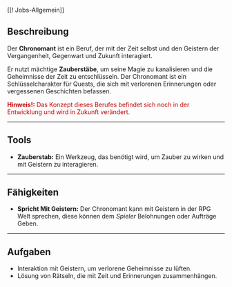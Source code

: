 [[‎‎‎‎‎‎! Jobs-Allgemein‎‎]]


## **Beschreibung**

Der **Chronomant** ist ein Beruf, der mit der Zeit selbst und den Geistern der Vergangenheit, Gegenwart und Zukunft interagiert. 

Er nutzt mächtige **Zauberstäbe**, um seine Magie zu kanalisieren und die Geheimnisse der Zeit zu entschlüsseln. Der Chronomant ist ein Schlüsselcharakter für Quests, die sich mit verlorenen Erinnerungen oder vergessenen Geschichten befassen.

<font color="#c00000">**Hinweis!:** Das Konzept dieses Berufes befindet sich noch in der Entwicklung und wird in Zukunft verändert.</font>

---

## **Tools**

- **Zauberstab:** Ein Werkzeug, das benötigt wird, um Zauber zu wirken und mit Geistern zu interagieren.


---

## **Fähigkeiten**

- **Spricht Mit Geistern:** Der Chronomant kann mit Geistern in der RPG Welt sprechen, diese können dem *Spieler* Belohnungen oder Aufträge Geben.

---

## **Aufgaben**

- Interaktion mit Geistern, um verlorene Geheimnisse zu lüften.
- Lösung von Rätseln, die mit Zeit und Erinnerungen zusammenhängen.

